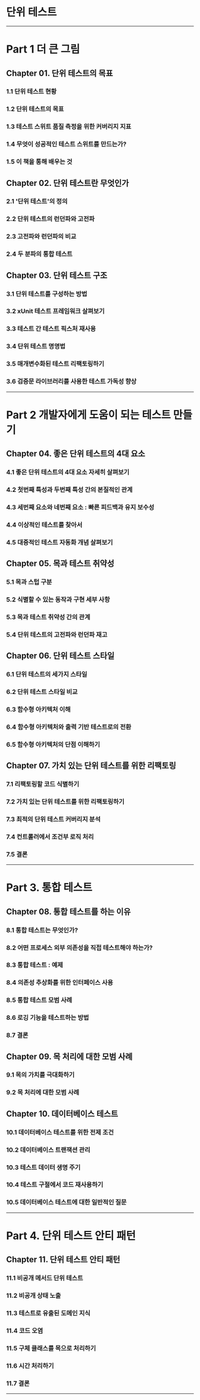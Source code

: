 
# 단위 테스트

---

# Part 1 더 큰 그림


## Chapter 01. 단위 테스트의 목표
### 1.1 단위 테스트 현황
### 1.2 단위 테스트의 목표
### 1.3 테스트 스위트 품질 측정을 위한 커버리지 지표
### 1.4 무엇이 성공적인 테스트 스위트를 만드는가?
### 1.5 이 책을 통해 배우는 것

## Chapter 02. 단위 테스트란 무엇인가
### 2.1 '단위 테스트'의 정의
### 2.2 단위 테스트의 런던파와 고전파
### 2.3 고전파와 런던파의 비교
### 2.4 두 분파의 통합 테스트

## Chapter 03. 단위 테스트 구조
### 3.1 단위 테스트를 구성하는 방법
### 3.2 xUnit 테스트 프레임워크 살펴보기
### 3.3 테스트 간 테스트 픽스처 재사용
### 3.4 단위 테스트 명명법
### 3.5 매개변수화된 테스트 리팩토링하기
### 3.6 검증문 라이브러리를 사용한 테스트 가독성 향상

---

# Part 2 개발자에게 도움이 되는 테스트 만들기

## Chapter 04. 좋은 단위 테스트의 4대 요소
### 4.1 좋은 단위 테스트의 4대 요소 자세히 살펴보기
### 4.2 첫번째 특성과 두번째 특성 간의 본질적인 관계
### 4.3 세번째 요소와 네번째 요소 : 빠른 피드백과 유지 보수성
### 4.4 이상적인 테스트를 찾아서
### 4.5 대중적인 테스트 자동화 개념 살펴보기

## Chapter 05. 목과 테스트 취약성
### 5.1 목과 스텁 구분
### 5.2 식별할 수 있는 동작과 구현 세부 사항
### 5.3 목과 테스트 취약성 간의 관계
### 5.4 단위 테스트의 고전파와 런던파 재고

## Chapter 06. 단위 테스트 스타일
### 6.1 단위 테스트의 세가지 스타일
### 6.2 단위 테스트 스타일 비교
### 6.3 함수형 아키텍처 이해
### 6.4 함수형 아키텍처와 출력 기반 테스트로의 전환
### 6.5 함수형 아키텍처의 단점 이해하기

## Chapter 07. 가치 있는 단위 테스트를 위한 리팩토링
### 7.1 리팩토링할 코드 식별하기
### 7.2 가치 있는 단위 테스트를 위한 리팩토링하기
### 7.3 최적의 단위 테스트 커버리지 분석
### 7.4 컨트롤러에서 조건부 로직 처리
### 7.5 결론

---

# Part 3. 통합 테스트

## Chapter 08. 통합 테스트를 하는 이유
### 8.1 통합 테스트는 무엇인가?
### 8.2 어떤 프로세스 외부 의존성을 직접 테스트해야 하는가?
### 8.3 통합 테스트 : 예제
### 8.4 의존성 추상화를 위한 인터페이스 사용
### 8.5 통합 테스트 모범 사례
### 8.6 로깅 기능을 테스트하는 방법
### 8.7 결론

## Chapter 09. 목 처리에 대한 모범 사례
### 9.1 목의 가치를 극대화하기
### 9.2 목 처리에 대한 모범 사례

## Chapter 10. 데이터베이스 테스트
### 10.1 데이터베이스 테스트를 위한 전제 조건
### 10.2 데이터베이스 트랜잭션 관리 
### 10.3 테스트 데이터 생명 주기
### 10.4 테스트 구절에서 코드 재사용하기
### 10.5 데이터베이스 테스트에 대한 일반적인 질문

---

# Part 4. 단위 테스트 안티 패턴

## Chapter 11. 단위 테스트 안티 패턴
### 11.1 비공개 메서드 단위 테스트
### 11.2 비공개 상태 노출
### 11.3 테스트로 유출된 도메인 지식
### 11.4 코드 오염
### 11.5 구체 클래스를 목으로 처리하기
### 11.6 시간 처리하기
### 11.7 결론

---
